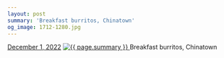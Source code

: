 ```yaml
---
layout: post
summary: 'Breakfast burritos, Chinatown'
og_image: 1712-1280.jpg
---
```


<p>
  <time>
    <a href="/1712">December 1, 2022</a>
  </time>
  <a href="/1712">
    <img src="{{ site.assets_url }}/1712-640.jpg" srcset="{{ site.assets_url }}/1712-320.jpg 320w, {{ site.assets_url }}/1712-640.jpg 640w, {{ site.assets_url }}/1712-960.jpg 960w, {{ site.assets_url }}/1712-1280.jpg 1280w" sizes="(min-width: 700px) 50vw, calc(100vw - 2rem)" alt="{{ page.summary }}" />
  </a>
  <span>Breakfast burritos, Chinatown</span>
</p>
